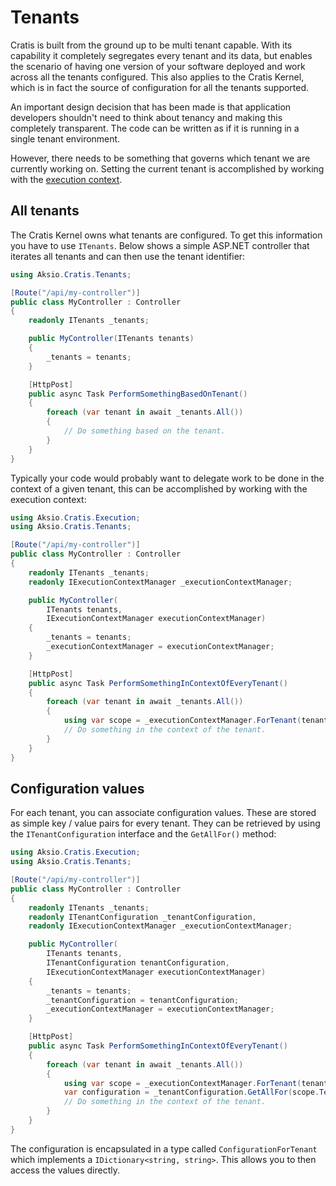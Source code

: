 # Tenants

Cratis is built from the ground up to be multi tenant capable.
With its capability it completely segregates every tenant and its data, but enables the scenario of having
one version of your software deployed and work across all the tenants configured. This also applies
to the Cratis Kernel, which is in fact the source of configuration for all the tenants supported.

An important design decision that has been made is that application developers shouldn't need to think
about tenancy and making this completely transparent. The code can be written as if it is running in a
single tenant environment.

However, there needs to be something that governs which tenant we are currently working on.
Setting the current tenant is accomplished by working with the [execution context](../../Fundamentals/execution-context.md).

## All tenants

The Cratis Kernel owns what tenants are configured. To get this information you have to use `ITenants`.
Below shows a simple ASP.NET controller that iterates all tenants and can then use the tenant identifier:

```csharp
using Aksio.Cratis.Tenants;

[Route("/api/my-controller")]
public class MyController : Controller
{
    readonly ITenants _tenants;

    public MyController(ITenants tenants)
    {
        _tenants = tenants;
    }

    [HttpPost]
    public async Task PerformSomethingBasedOnTenant()
    {
        foreach (var tenant in await _tenants.All())
        {
            // Do something based on the tenant.
        }
    }
}
```

Typically your code would probably want to delegate work to be done in the context of a given tenant,
this can be accomplished by working with the execution context:

```csharp
using Aksio.Cratis.Execution;
using Aksio.Cratis.Tenants;

[Route("/api/my-controller")]
public class MyController : Controller
{
    readonly ITenants _tenants;
    readonly IExecutionContextManager _executionContextManager;

    public MyController(
        ITenants tenants,
        IExecutionContextManager executionContextManager)
    {
        _tenants = tenants;
        _executionContextManager = executionContextManager;
    }

    [HttpPost]
    public async Task PerformSomethingInContextOfEveryTenant()
    {
        foreach (var tenant in await _tenants.All())
        {
            using var scope = _executionContextManager.ForTenant(tenant);
            // Do something in the context of the tenant.
        }
    }
}
```

## Configuration values

For each tenant, you can associate configuration values. These are stored as simple key / value pairs for every tenant.
They can be retrieved by using the `ITenantConfiguration` interface and the `GetAllFor()` method:

```csharp
using Aksio.Cratis.Execution;
using Aksio.Cratis.Tenants;

[Route("/api/my-controller")]
public class MyController : Controller
{
    readonly ITenants _tenants;
    readonly ITenantConfiguration _tenantConfiguration,
    readonly IExecutionContextManager _executionContextManager;

    public MyController(
        ITenants tenants,
        ITenantConfiguration tenantConfiguration,
        IExecutionContextManager executionContextManager)
    {
        _tenants = tenants;
        _tenantConfiguration = tenantConfiguration;
        _executionContextManager = executionContextManager;
    }

    [HttpPost]
    public async Task PerformSomethingInContextOfEveryTenant()
    {
        foreach (var tenant in await _tenants.All())
        {
            using var scope = _executionContextManager.ForTenant(tenant);
            var configuration = _tenantConfiguration.GetAllFor(scope.TenantId);
            // Do something in the context of the tenant.
        }
    }
}
```

The configuration is encapsulated in a type called `ConfigurationForTenant` which implements a `IDictionary<string, string>`.
This allows you to then access the values directly.
